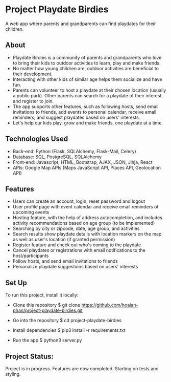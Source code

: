 # Project Playdate Birdies

A web app where parents and grandparents can find playdates for their children.

## About

- Playdate Birdies is a community of parents and grandparents who love to bring their kids to outdoor activities to learn, play and make friends.
- No matter how young children are, outdoor activities are beneficial to their development.
- Interacting with other kids of similar age helps them socialize and have fun.
- Parents can volunteer to host a playdate at their chosen location (usually a public park). Other parents can search for a playdate of their interest and register to join.
- The app supports other features, such as following hosts, send email invitations to friends, add events to personal calendar, receive email reminders, and suggest playdates based on users' interests.
- Let's help our kids play, grow and make friends, one playdate at a time.

## Technologies Used

- Back-end: Python (Flask, SQLAlchemy, Flask-Mail, Celery)
- Database: SQL, PostgreSQL, SQLAlchemy
- Front-end: Javascript, HTML, Bootstrap, AJAX, JSON, Jinja, React
- APIs: Google Map APIs (Maps JavaScript API, Places API, Geolocation API)

## Features

- Users can create an account, login, reset password and logout
- User profile page with event calendar and receive email reminders of upcoming events
- Hosting feature, with the help of address autocompletion, and includes activity recommendations based on age group (to be implemented)
- Searching by city or zipcode, date, age group, and activities
- Search results show playdate details with location markers on the map as well as user's location (if granted permission)
- Register feature and check out who's coming to the playdate
- Cancel playdates or registrations with email notifications to the host/participants
- Follow hosts, and send email invitations to friends
- Personalize playdate suggestions based on users' interests 


## Set Up

To run this project, install it locally:

- Clone this repository
$ git clone https://github.com/hoaian-phan/project-playdate-birdies.git

- Go into the repository
$ cd project-playdate-birdies

- Install dependencies
$ pip3 install -r requirements.txt

- Run the app
$ python3 server.py


## Project Status: 
Project is in progress. Features are now completed. Starting on tests and styling.
